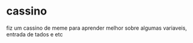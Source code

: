 # cassino
fiz um cassino de meme para aprender melhor sobre algumas variaveis, entrada de tados e etc
